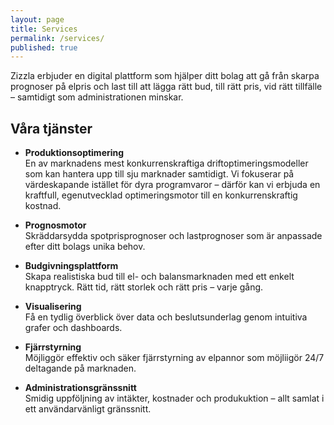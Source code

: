 ```yaml
---
layout: page
title: Services
permalink: /services/
published: true
---
```


Zizzla erbjuder en digital plattform som hjälper ditt bolag att gå från skarpa prognoser på elpris och last till att lägga rätt bud, till rätt pris, vid rätt tillfälle – samtidigt som administrationen minskar.  

## Våra tjänster  

- **Produktionsoptimering**  
En av marknadens mest konkurrenskraftiga driftoptimeringsmodeller som kan hantera upp till sju marknader samtidigt. Vi fokuserar på värdeskapande istället för dyra programvaror – därför kan vi erbjuda en kraftfull, egenutvecklad optimeringsmotor till en konkurrenskraftig kostnad.  

- **Prognosmotor**  
  Skräddarsydda spotprisprognoser och lastprognoser som är anpassade efter ditt bolags unika behov.  

- **Budgivningsplattform**  
  Skapa realistiska bud till el- och balansmarknaden med ett enkelt knapptryck. Rätt tid, rätt storlek och rätt pris – varje gång.  

- **Visualisering**  
  Få en tydlig överblick över data och beslutsunderlag genom intuitiva grafer och dashboards.  

- **Fjärrstyrning**  
  Möjliggör effektiv och säker fjärrstyrning av elpannor som möjliigör 24/7 deltagande på marknaden.  

- **Administrationsgränssnitt**  
  Smidig uppföljning av intäkter, kostnader och produkuktion – allt samlat i ett användarvänligt gränssnitt.  

